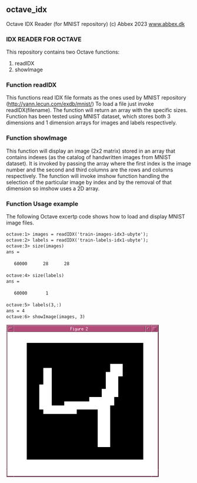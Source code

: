## octave_idx
Octave IDX Reader (for MNIST repository)
(c) Abbex 2023
www.abbex.dk

### IDX READER FOR OCTAVE

This repository contains two Octave functions:
1. readIDX
2. showImage

### Function readIDX

This functions read IDX file formats as the ones used by MNIST repository (http://yann.lecun.com/exdb/mnist/)
To load a file just invoke readIDX(filename). The function will return an array with the specific sizes.
Function has been tested using MNIST dataset, which stores both 3 dimensions and 1 dimension arrays for images and labels respectively.

### Function showImage

This function will display an image (2x2 matrix) stored in an array that contains indexes (as the catalog of handwritten images from MNIST dataset).
It is invoked by passing the array where the first index is the image number and the second and third columns are the rows and columns respectively.
The function will invoke imshow function handling the selection of the particular image by index and by the removal of that dimension so imshow uses a 2D array.

### Function Usage example

The following Octave excertp code shows how to load and display MNIST image files.

```
octave:1> images = readIDX('train-images-idx3-ubyte');
octave:2> labels = readIDX('train-labels-idx1-ubyte');
octave:3> size(images)
ans =

   60000      28      28

octave:4> size(labels)
ans =

   60000       1

octave:5> labels(3,:)
ans = 4
octave:6> showImage(images, 3)
```

![Image3](https://raw.githubusercontent.com/marioemmanuel/octave_idx/main/mnist_screenshot.png)
